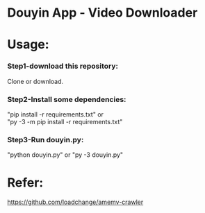 # Douyin App - Video Downloader

# Usage:
### Step1-download this repository:
Clone or download.
### Step2-Install some dependencies:
"pip install -r requirements.txt" or  
"py -3 -m pip install -r requirements.txt"  
### Step3-Run douyin.py:
"python douyin.py" or "py -3 douyin.py"

# Refer:
https://github.com/loadchange/amemv-crawler